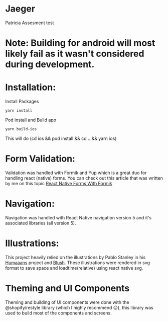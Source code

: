 # Jaeger
  Patricia Assesment test

# Note: Building for android will most likely fail as it wasn't considered during development.

# Installation:
  Install Packages
  
  ```shell
  yarn install
  ```
  
  Pod install and Build app
  ```shell
  yarn build-ios
  ```
  This will do (cd ios && pod install && cd .. && yarn ios)
  
  

# Form Validation: 
  Validation was handled with Formik and Yup which is a great duo for handling react (native) forms. You can check out this article that was written by me on this topic [React Native Forms With Formik](https://dev.to/benjamindaniel/react-native-forms-with-formik-804)
  
# Navigation: 
  Navigation was handled with React Native navigation version 5 and it's associated libraries (all version 5).
  
# Illustrations: 
  This project heavily relied on the illustrations by Pablo Stanley in his [Humaaans](http://humaaans.com) project and [Blush](https://blush.design). These illustrations were rendered in svg format to save space and loadtime(relative) using react native svg.
  
# Theming and UI Components
  Theming and building of UI components were done with the @shopify/restyle library (which I highly recommend 😉), this library was used to build most of the components and screens.
